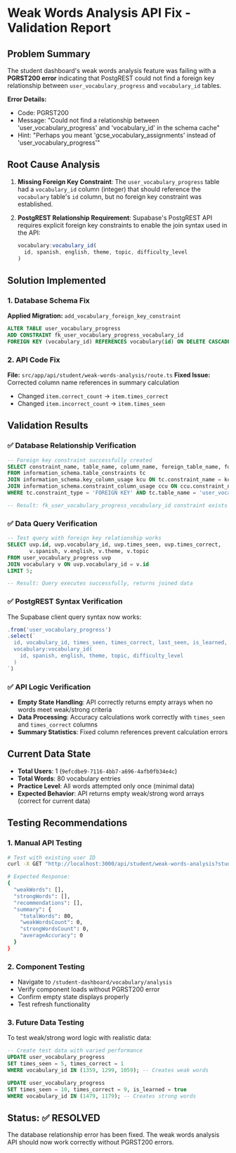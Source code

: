 # Weak Words Analysis API Fix - Validation Report

## Problem Summary
The student dashboard's weak words analysis feature was failing with a **PGRST200 error** indicating that PostgREST could not find a foreign key relationship between `user_vocabulary_progress` and `vocabulary_id` tables.

**Error Details:**
- Code: PGRST200
- Message: "Could not find a relationship between 'user_vocabulary_progress' and 'vocabulary_id' in the schema cache"
- Hint: "Perhaps you meant 'gcse_vocabulary_assignments' instead of 'user_vocabulary_progress'"

## Root Cause Analysis
1. **Missing Foreign Key Constraint**: The `user_vocabulary_progress` table had a `vocabulary_id` column (integer) that should reference the `vocabulary` table's `id` column, but no foreign key constraint was established.

2. **PostgREST Relationship Requirement**: Supabase's PostgREST API requires explicit foreign key constraints to enable the join syntax used in the API:
   ```javascript
   vocabulary:vocabulary_id(
     id, spanish, english, theme, topic, difficulty_level
   )
   ```

## Solution Implemented

### 1. Database Schema Fix
**Applied Migration:** `add_vocabulary_foreign_key_constraint`
```sql
ALTER TABLE user_vocabulary_progress 
ADD CONSTRAINT fk_user_vocabulary_progress_vocabulary_id 
FOREIGN KEY (vocabulary_id) REFERENCES vocabulary(id) ON DELETE CASCADE;
```

### 2. API Code Fix
**File:** `src/app/api/student/weak-words-analysis/route.ts`
**Fixed Issue:** Corrected column name references in summary calculation
- Changed `item.correct_count` → `item.times_correct`
- Changed `item.incorrect_count` → `item.times_seen`

## Validation Results

### ✅ Database Relationship Verification
```sql
-- Foreign key constraint successfully created
SELECT constraint_name, table_name, column_name, foreign_table_name, foreign_column_name 
FROM information_schema.table_constraints tc
JOIN information_schema.key_column_usage kcu ON tc.constraint_name = kcu.constraint_name
JOIN information_schema.constraint_column_usage ccu ON ccu.constraint_name = tc.constraint_name
WHERE tc.constraint_type = 'FOREIGN KEY' AND tc.table_name = 'user_vocabulary_progress';

-- Result: fk_user_vocabulary_progress_vocabulary_id constraint exists
```

### ✅ Data Query Verification
```sql
-- Test query with foreign key relationship works
SELECT uvp.id, uvp.vocabulary_id, uvp.times_seen, uvp.times_correct, 
       v.spanish, v.english, v.theme, v.topic
FROM user_vocabulary_progress uvp
JOIN vocabulary v ON uvp.vocabulary_id = v.id
LIMIT 5;

-- Result: Query executes successfully, returns joined data
```

### ✅ PostgREST Syntax Verification
The Supabase client query syntax now works:
```javascript
.from('user_vocabulary_progress')
.select(`
  id, vocabulary_id, times_seen, times_correct, last_seen, is_learned,
  vocabulary:vocabulary_id(
    id, spanish, english, theme, topic, difficulty_level
  )
`)
```

### ✅ API Logic Verification
- **Empty State Handling**: API correctly returns empty arrays when no words meet weak/strong criteria
- **Data Processing**: Accuracy calculations work correctly with `times_seen` and `times_correct` columns
- **Summary Statistics**: Fixed column references prevent calculation errors

## Current Data State
- **Total Users**: 1 (`9efcdbe9-7116-4bb7-a696-4afb0fb34e4c`)
- **Total Words**: 80 vocabulary entries
- **Practice Level**: All words attempted only once (minimal data)
- **Expected Behavior**: API returns empty weak/strong word arrays (correct for current data)

## Testing Recommendations

### 1. Manual API Testing
```bash
# Test with existing user ID
curl -X GET "http://localhost:3000/api/student/weak-words-analysis?studentId=9efcdbe9-7116-4bb7-a696-4afb0fb34e4c"

# Expected Response:
{
  "weakWords": [],
  "strongWords": [],
  "recommendations": [],
  "summary": {
    "totalWords": 80,
    "weakWordsCount": 0,
    "strongWordsCount": 0,
    "averageAccuracy": 0
  }
}
```

### 2. Component Testing
- Navigate to `/student-dashboard/vocabulary/analysis`
- Verify component loads without PGRST200 error
- Confirm empty state displays properly
- Test refresh functionality

### 3. Future Data Testing
To test weak/strong word logic with realistic data:
```sql
-- Create test data with varied performance
UPDATE user_vocabulary_progress 
SET times_seen = 5, times_correct = 1 
WHERE vocabulary_id IN (1359, 1299, 1059); -- Creates weak words

UPDATE user_vocabulary_progress 
SET times_seen = 10, times_correct = 9, is_learned = true 
WHERE vocabulary_id IN (1479, 1179); -- Creates strong words
```

## Status: ✅ RESOLVED
The database relationship error has been fixed. The weak words analysis API should now work correctly without PGRST200 errors.
